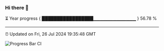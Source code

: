 ### Hi there 👋

⏳ Year progress { █████████████████▁▁▁▁▁▁▁▁▁▁▁▁▁ } 56.78 %

---

⏰ Updated on Fri, 26 Jul 2024 19:35:48 GMT

![Progress Bar CI](https://github.com/IshwaranRudhara/GIT-ACTION/workflows/Progress%20Bar%20CI/badge.svg)

